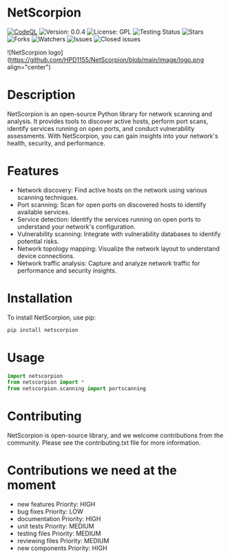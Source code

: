 # NetScorpion
[![CodeQL](https://github.com/HPD1155/Scorpion/actions/workflows/codeql.yml/badge.svg)](https://github.com/HPD1155/NetScorpion/actions/workflows/codeql.yml)
![Version: 0.0.4](https://img.shields.io/badge/Version-0.0.4-blue.svg)
![License: GPL](https://img.shields.io/badge/License-GPL-blue.svg)
![Testing Status](https://img.shields.io/badge/Tests-passing-brightgreen.svg)
![Stars](https://img.shields.io/github/stars/HPD1155/NetScorpion.svg?style=social)
![Forks](https://img.shields.io/github/forks/HPD1155/NetScorpion.svg?style=social)
![Watchers](https://img.shields.io/github/watchers/HPD1155/NetScorpion.svg?style=social)
![Issues](https://img.shields.io/github/issues/HPD1155/NetScorpion.svg?style=flat-square)
![Closed issues](https://img.shields.io/github/issues-closed/HPD1155/NetScorpion.svg?style=flat-square)

![NetScorpion logo](https://github.com/HPD1155/NetScorpion/blob/main/image/logo.png align="center")

# Description
NetScorpion is an open-source Python library for network scanning and analysis. It provides tools to discover active hosts, perform port scans, identify services running on open ports, and conduct vulnerability assessments. With NetScorpion, you can gain insights into your network's health, security, and performance.

# Features
- Network discovery: Find active hosts on the network using various scanning techniques.
- Port scanning: Scan for open ports on discovered hosts to identify available services.
- Service detection: Identify the services running on open ports to understand your network's configuration.
- Vulnerability scanning: Integrate with vulnerability databases to identify potential risks.
- Network topology mapping: Visualize the network layout to understand device connections.
- Network traffic analysis: Capture and analyze network traffic for performance and security insights.

# Installation
To install NetScorpion, use pip:

```bash
pip install netscorpion
```
# Usage

```python
import netscorpion
from netscorpion import *
from netscorpion.scanning import portscanning
```

# Contributing
NetScorpion is open-source library, and we welcome contributions from the community. Please see the contributing.txt file for more information.

# Contributions we need at the moment
- new features Priority: HIGH
- bug fixes Priority: LOW
- documentation Priority: HIGH
- unit tests Priority: MEDIUM
- testing files Priority: MEDIUM
- reviewing files Priority: MEDIUM
- new components Priority: HIGH
